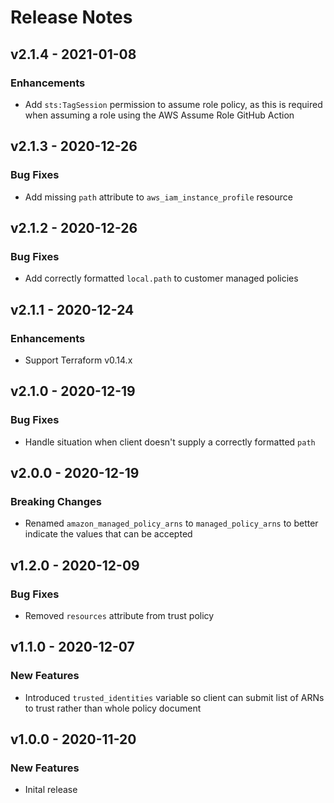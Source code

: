 # Release Notes

## v2.1.4 - 2021-01-08

### Enhancements

- Add `sts:TagSession` permission to assume role policy, as this is required when assuming a role using the AWS Assume Role GitHub Action

## v2.1.3 - 2020-12-26

### Bug Fixes

- Add missing `path` attribute to `aws_iam_instance_profile` resource

## v2.1.2 - 2020-12-26

### Bug Fixes

- Add correctly formatted `local.path` to customer managed policies

## v2.1.1 - 2020-12-24

### Enhancements

- Support Terraform v0.14.x

## v2.1.0 - 2020-12-19

### Bug Fixes

- Handle situation when client doesn't supply a correctly formatted `path`

## v2.0.0 - 2020-12-19

### Breaking Changes

- Renamed `amazon_managed_policy_arns` to `managed_policy_arns` to better indicate the values that can be accepted

## v1.2.0 - 2020-12-09

### Bug Fixes

- Removed `resources` attribute from trust policy

## v1.1.0 - 2020-12-07

### New Features

- Introduced `trusted_identities` variable so client can submit list of ARNs to trust rather than whole policy document

## v1.0.0 - 2020-11-20

### New Features

- Inital release
